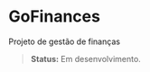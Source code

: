 # GoFinances
Projeto de gestão de finanças

<blockquote>
  <b>Status:</b> Em desenvolvimento.
</ blockquote>
